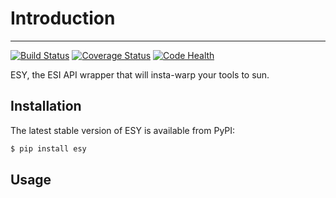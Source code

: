# Introduction
**************

[![Build Status](https://travis-ci.org/kriberg/esy.svg?branch=master)](https://travis-ci.org/kriberg/esy)
[![Coverage Status](https://coveralls.io/repos/github/kriberg/esy/badge.svg?branch=master)](https://coveralls.io/github/kriberg/esy?branch=master)
[![Code Health](https://landscape.io/github/kriberg/esy/master/landscape.svg?style=flat)](https://landscape.io/github/kriberg/esy/master)

ESY, the ESI API wrapper that will insta-warp your tools to sun.

## Installation

The latest stable version of ESY is available from PyPI:
```bash
$ pip install esy
```

## Usage
